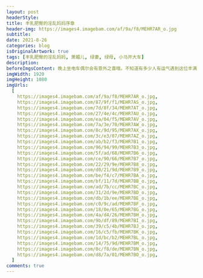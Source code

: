 ```yaml
---
layout: post
headerStyle:
title: 丰乳肥臀的淫乱妈妈序章
header-img: https://images4.imagebam.com/af/9a/f8/MEHR7AR_o.jpg
subtitle:
date: 2021-8-26
categories: blog
isOriginalArtwork: true
tags: [丰乳肥臀的淫乱妈妈, 萧媚儿, 绿妻, 绿母, 小马开大车]
description:
beforeImgsContent: 晚上坐电车偶尔会有意外之喜哦。不知道有多少人有运气遇到这位丰满淫妇呢？
imgWidth: 1920
imgHeight: 1080
imgUrls:
  [
    https://images4.imagebam.com/af/9a/f8/MEHR7AR_o.jpg,
    https://images4.imagebam.com/87/9f/f1/MEHR7AS_o.jpg,
    https://images4.imagebam.com/7d/8f/34/MEHR7AT_o.jpg,
    https://images4.imagebam.com/27/4e/4c/MEHR7AU_o.jpg,
    https://images4.imagebam.com/ea/04/f5/MEHR7AV_o.jpg,
    https://images4.imagebam.com/7a/3e/70/MEHR7AW_o.jpg,
    https://images4.imagebam.com/8c/9d/95/MEHR7AX_o.jpg,
    https://images4.imagebam.com/3c/e3/07/MEHR7AZ_o.jpg,
    https://images4.imagebam.com/ab/b2/f3/MEHR7B1_o.jpg,
    https://images4.imagebam.com/96/94/99/MEHR7B3_o.jpg,
    https://images4.imagebam.com/5f/ad/68/MEHR7B6_o.jpg,
    https://images4.imagebam.com/ce/90/66/MEHR7B7_o.jpg,
    https://images4.imagebam.com/22/29/9e/MEHR7B8_o.jpg,
    https://images4.imagebam.com/d0/21/9d/MEHR7B9_o.jpg,
    https://images4.imagebam.com/be/f4/c7/MEHR7BA_o.jpg,
    https://images4.imagebam.com/bf/11/7d/MEHR7BB_o.jpg,
    https://images4.imagebam.com/ad/7b/cc/MEHR7BC_o.jpg,
    https://images4.imagebam.com/31/2d/9e/MEHR7BD_o.jpg,
    https://images4.imagebam.com/db/1b/ee/MEHR7BE_o.jpg,
    https://images4.imagebam.com/c0/9c/ad/MEHR7BF_o.jpg,
    https://images4.imagebam.com/18/0e/65/MEHR7BG_o.jpg,
    https://images4.imagebam.com/4a/d4/26/MEHR7BH_o.jpg,
    https://images4.imagebam.com/9b/df/89/MEHR7BI_o.jpg,
    https://images4.imagebam.com/39/c5/4b/MEHR7BJ_o.jpg,
    https://images4.imagebam.com/16/c5/fb/MEHR7BK_o.jpg,
    https://images4.imagebam.com/1d/bc/b2/MEHR7BL_o.jpg,
    https://images4.imagebam.com/14/75/9d/MEHR7BM_o.jpg,
    https://images4.imagebam.com/0c/f8/de/MEHR7BN_o.jpg,
    https://images4.imagebam.com/d8/7a/01/MEHR7BO_o.jpg,
  ]
comments: true
---
```

